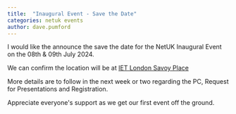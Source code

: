 ```yaml
---
title:  "Inaugural Event - Save the Date"
categories: netuk events
author: dave.pumford
---
```


I would like the announce the save the date for the NetUK Inaugural Event 
on the 08th & 09th July 2024.

We can confirm the location will be at [IET London Savoy Place][iet-london]

More details are to follow in the next week or two regarding the PC, 
Request for Presentations and Registration.

Appreciate everyone's support as we get our first event off the ground.

[iet-london]:  https://savoyplace.theiet.org/

